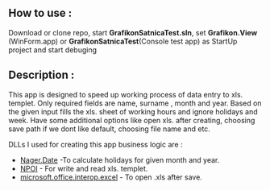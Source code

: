 ## How to use :
Download or clone repo, start **GrafikonSatnicaTest.sln**, set **Grafikon.View** (WinForm.app) or **GrafikonSatnicaTest**(Console test app) as StartUp project and start debuging

## Description :
This app is designed to speed up working process of data entry to xls. templet. Only required fields are name, surname , month and year. Based on the given input fills the xls. sheet of working hours and ignore holidays and week. Have some additional options like open xls. after creating, choosing save path if we dont like default, choosing file name and etc.

DLLs I used for creating this app business logic are :
* [Nager.Date](https://github.com/tinohager/Nager.Date) -To calculate holidays for given month and year.
* [NPOI](https://github.com/tonyqus/npoi) - For write and read xls. templet.
* [microsoft.office.interop.excel](https://msdn.microsoft.com/library/microsoft.office.interop.excel.aspx) - To open .xls after save.
